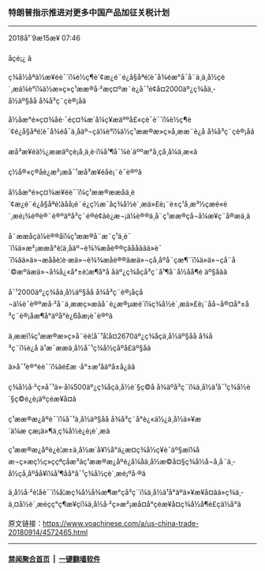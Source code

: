 ### 特朗普指示推进对更多中国产品加征关税计划
------------------------

<div class="published">
 <span class="date" title="ä¸­å½æ¶é´">
  <time datetime="2018-09-15T07:46:15+08:00">
   2018å¹´9æ15æ¥ 07:46
  </time>
 </span>
</div>
<br/>
<div class="wsw">
 <span class="dateline">
  åçé¡¿ â
 </span>
 <p>
  ç¾å½åªä½æ¥éè¯´ï¼è½ç¶è´¢æ¿é¨é¿å§åªé¦è¯å¾éæ°å¯å¨ä¸ä¸­å½çè´¸æä¼è°ï¼ä½æ»ç»ç¹ææ®å·²æç¤ºæ¨è¿å¯¹é¢å¤2000äº¿ç¾åä¸­å½äº§åå å¾å³ç¨çè®¡åã
 </p>
 <p>
  å½­åæ°é»ç¤¾åè·¯éç¤¾æ´å¼ç¥æäººå£«çè¯è¯´ï¼è½ç¶è´¢é¿å§åªé¦è¯å¾éå¯ä¸åäº¬çä¼è°ï¼ä½ç¹ææ®æ»ç»å¸ææ¨è¿å å¾å³ç¨çè®¡åã
  <br/>
  <br/>
  æå³æ¥éä½¿ææäºçè¡å¸ä¸è·ï¼å¹¶å¯¼è´äººæ°å¸çå¸å¼ä¸æ«ã
  <br/>
  <br/>
  ç½å®«ç®åè¿æ²¡æå¯¹æå³æ¥éåè¡¨è¯è®ºã
  <br/>
  <br/>
  å½­åæ°é»ç¤¾æ¥éè¯´ï¼ç¹ææ®ææåä¸è´¢æ¿é¨é¿å§åªé¦ãåå¡é¨é¿ç½æ¯åç¾å½è´¸æä»£è¡¨è±ç¹å¸æ³½ç­æé«è´¸æé¡¾é®è®¨è®ºäºå³ç¨é®é¢ãè¿æ¬¡ä¼è®®ä¸å¨ç¹ææ®çå¬å¼æ¥ç¨å®æä¸ã
  <br/>
  <br/>
  å¨ææåçä¼è®®åï¼ç¹ææ®å¨æ¨ç¹ä¸è¯´ï¼ä»æ²¡ææå°è¦ä¸åäº¬è¾¾æåè®®çâååâãä»è¯´ï¼âä»ä»¬æååè¦è·æä»¬è¾¾æåè®®ãæä»¬çå¸åºå¨çæ¶¨ï¼ä»ä»¬çå¨å´©æºãæä»¬å¾å¿«å°±è¦æ¶å°å åäº¿ç¾åçå³ç¨å¹¶å¨å½åå¶é äº§åãâ
  <br/>
  <br/>
  å¯¹2000äº¿ç¾åä¸­å½äº§åå å¾å³ç¨è®¡åçå¬ä¼è¯è®ºæå·²å¨ä¸ææç»æãå¨è¿æ®µæé´ï¼ç¾å½è´¸æä»£è¡¨åå¬å®¤å°±å³ç¨è®¡åæ¶å°äºå°è¿6åæ¡è¯è®ºã
  <br/>
  <br/>
  ä¸ææï¼ç¹ææ®æ»ç»å¨èè¦å¯¹å¦å¤2670äº¿ç¾åçä¸­å½äº§åå å¾å³ç¨ï¼è¿å ä¹æ¯ææä¸­å½å¯¹ç¾å½çåºå£äº§åã
 </p>
 <p>
  ä»å¯¹è®°èè¯´ï¼âé£æ ·å°±æ¹åäºå±å¿ãâ
  <br/>
  <br/>
  ç¾å½å·²ç»å¯¹ä»·å¼500äº¿ç¾åçä¸­å½è´§ç©å å¾äºå³ç¨ï¼ä¸­å½ä¹å¯¹ç¾å½è´§ç©è¿è¡äºç­éæ¥å¤ã
  <br/>
  <br/>
  ç¹ææ®æ¿åºè¯´ï¼å¯¹ä¸­å½äº§åå å¾å³ç¨å°è¿«ä½¿ä¸­å½ä»¥æ´ä¼æ çæ¡ä»¶ä¸ç¾å½è¿è¡è´¸æã
 </p>
 <p>
  ç¹ææ®æ¿åºè¿è¦æ±ä¸­å½æ´å¥½å°ä¿æ¤ç¾å½ç¥è¯äº§æï¼åæ¬ç»æç½ç»ççªçåæ³ãç¹ææ®æ¿åºè¿å¼åä¸­å½æ©å¤§ç¾å½å¬å¸å¨ä¸­å½çå¸åºåå¥ï¼å¹¶åå°å¯¹ç¾å½çè´¸æé¡ºå·®ã
 </p>
 <p>
  ä¸­å½å·²è­¦åè¯´ï¼å¦æç¾å½å¾æ¶æ°çå³ç¨ï¼ä¸­å½ä¹å°äºä»¥æ¥å¤ãä»ç¾ä¸­ä¸¤å½è´¸æéçç°ç¶æ¥çï¼ä¸­å½å·²ç»æ²¡æå¤å°ç­éæ¥å¤ç¾å½å¶è£çä½å°ã
 </p>
 <p>
 </p>
</div>

原文链接：https://www.voachinese.com/a/us-china-trade-20180914/4572465.html


------------------------
#### [禁闻聚合首页](https://github.com/gfw-breaker/banned-news/blob/master/README.md) &nbsp;|&nbsp;  [一键翻墙软件](https://github.com/gfw-breaker/nogfw/blob/master/README.md)
